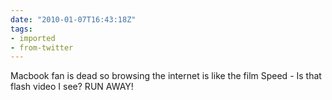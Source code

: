 ```yaml
---
date: "2010-01-07T16:43:18Z"
tags:
- imported
- from-twitter
---
```

Macbook fan is dead so browsing the internet is like the film Speed - Is that flash video I see? RUN AWAY!
